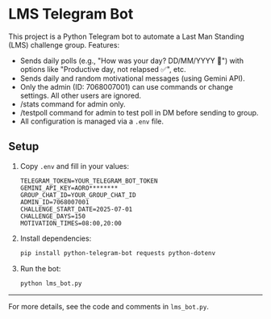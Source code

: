 # LMS Telegram Bot

This project is a Python Telegram bot to automate a Last Man Standing (LMS) challenge group. Features:
- Sends daily polls (e.g., "How was your day? DD/MM/YYYY 🌌") with options like "Productive day, not relapsed ✅", etc.
- Sends daily and random motivational messages (using Gemini API).
- Only the admin (ID: 7068007001) can use commands or change settings. All other users are ignored.
- /stats command for admin only.
- /testpoll command for admin to test poll in DM before sending to group.
- All configuration is managed via a `.env` file.

## Setup
1. Copy `.env` and fill in your values:
   ```
   TELEGRAM_TOKEN=YOUR_TELEGRAM_BOT_TOKEN
   GEMINI_API_KEY=AORO********
   GROUP_CHAT_ID=YOUR_GROUP_CHAT_ID
   ADMIN_ID=7068007001
   CHALLENGE_START_DATE=2025-07-01
   CHALLENGE_DAYS=150
   MOTIVATION_TIMES=08:00,20:00
   ```
2. Install dependencies:
   ```bash
   pip install python-telegram-bot requests python-dotenv
   ```
3. Run the bot:
   ```bash
   python lms_bot.py
   ```

---

For more details, see the code and comments in `lms_bot.py`.
